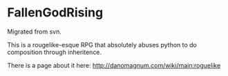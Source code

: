 # FallenGodRising

Migrated from svn.

This is a rougelike-esque RPG that absolutely abuses python to do composition through inheritence.


There is a page about it here: http://danomagnum.com/wiki/main:roguelike
